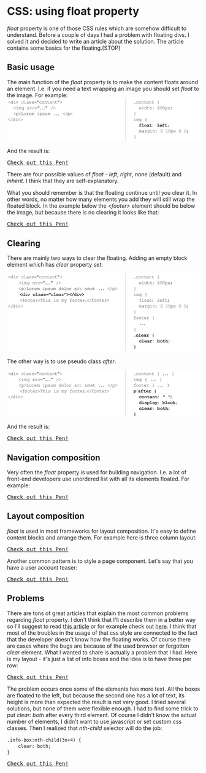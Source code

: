# CSS: using float property

*float* property is one of those CSS rules which are somehow difficult to understand. Before a couple of days I had a problem with floating divs. I solved it and decided to write an article about the solution. The article contains some basics for the floating.[STOP]

## Basic usage

The main function of the *float* property is to make the content floats around an element. I.e. if you need a text wrapping an image you should set *float* to the image. For example:
![example](src01.jpg)

And the result is:
<pre class="codepen" data-height="200" data-type="result" data-href="kzDCn" data-user="krasimir" data-safe="true"><code></code><a href="http://codepen.io/krasimir/pen/kzDCn">Check out this Pen!</a></pre>
<script async src="http://codepen.io/assets/embed/ei.js"></script>

There are four possible values of *float* - *left*, *right*, *none* (default) and *inherit*. I think that they are self-explanatory.

What you should remember is that the floating continue until you clear it. In other words, no matter how many elements you add they will still wrap the floated block. In the example below the *&lt;footer>* element should be below the image, but because there is no clearing it looks like that:

<pre class="codepen" data-height="200" data-type="result" data-href="aotvE" data-user="krasimir" data-safe="true"><code></code><a href="http://codepen.io/krasimir/pen/aotvE">Check out this Pen!</a></pre>
<script async src="http://codepen.io/assets/embed/ei.js"></script>

## Clearing 

There are mainly two ways to clear the floating. Adding an empty block element which has *clear* property set:

![example](src02.jpg)

The other way is to use pseudo class *after*.

![example](src03.jpg)

And the result is:
<pre class="codepen" data-height="240" data-type="result" data-href="Fjtrs" data-user="krasimir" data-safe="true"><code></code><a href="http://codepen.io/krasimir/pen/Fjtrs">Check out this Pen!</a></pre>
<script async src="http://codepen.io/assets/embed/ei.js"></script>

## Navigation composition
Very often the *float* property is used for building navigation. I.e. a lot of front-end developers use unordered list with all its elements floated. For example:
<pre class="codepen" data-height="200" data-type="css" data-href="JHFAq" data-user="krasimir" data-safe="true"><code></code><a href="http://codepen.io/krasimir/pen/JHFAq">Check out this Pen!</a></pre>
<script async src="http://codepen.io/assets/embed/ei.js"></script> 

## Layout composition
*float* is used in most frameworks for layout composition. It's easy to define content blocks and arrange them. For example here is three column layout:
<pre class="codepen" data-height="300" data-type="result" data-href="bnusq" data-user="krasimir" data-safe="true"><code></code><a href="http://codepen.io/krasimir/pen/bnusq">Check out this Pen!</a></pre>
<script async src="http://codepen.io/assets/embed/ei.js"></script>
Another common pattern is to style a page component. Let's say that you have a user account teaser:
<pre class="codepen" data-height="300" data-type="result" data-href="rozJx" data-user="krasimir" data-safe="true"><code></code><a href="http://codepen.io/krasimir/pen/rozJx">Check out this Pen!</a></pre>
<script async src="http://codepen.io/assets/embed/ei.js"></script>

## Problems
There are tons of great articles that explain the most common problems regarding *float* property. I don't think that I'll describe them in a better way so I'll suggest to read [this article](http://css-tricks.com/all-about-floats/) or for example check out [here](http://alistapart.com/article/css-floats-101). I think that most of the troubles in the usage of that css style are connected to the fact that the developer doesn't know how the floating works. Of course there are cases where the bugs are because of the used browser or forgotten *clear* element. What I wanted to share is actually a problem that I had. Here is my layout - it's just a list of info boxes and the idea is to have three per row:
<pre class="codepen" data-height="420" data-type="result" data-href="wIHzJ" data-user="krasimir" data-safe="true"><code></code><a href="http://codepen.io/krasimir/pen/wIHzJ">Check out this Pen!</a></pre>
<script async src="http://codepen.io/assets/embed/ei.js"></script>
The problem occurs once some of the elements has more text. All the boxes are floated to the left, but because the second one has a lot of text, its height is more than expected the result is not very good. I tried several solutions, but none of them were flexible enough. I had to find some trick to put *clear: both* after every third element. Of course I didn't know the actual number of elements, I didn't want to use javascript or set custom css classes. Then I realized that *nth-child* selector will do the job:

	.info-box:nth-child(3n+4) {
		clear: both;
	}

<pre class="codepen" data-height="400" data-type="result" data-href="xydDr" data-user="krasimir" data-safe="true"><code></code><a href="http://codepen.io/krasimir/pen/xydDr">Check out this Pen!</a></pre>
<script async src="http://codepen.io/assets/embed/ei.js"></script>
